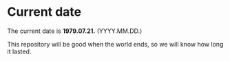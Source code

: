 # Current date

The current date is **1979.07.21.** (YYYY.MM.DD.)

This repository will be good when the world ends, so we will know how long it lasted.